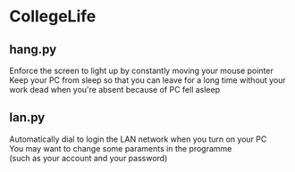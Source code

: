 # CollegeLife
## hang.py
Enforce the screen to light up by constantly moving your mouse pointer  
Keep your PC from sleep so that you can leave for a long time
without your work dead when you're absent because of PC fell asleep
## lan.py
Automatically dial to login the LAN network when you turn on your PC  
You may want to change some paraments in the programme  
(such as your account and your password)
